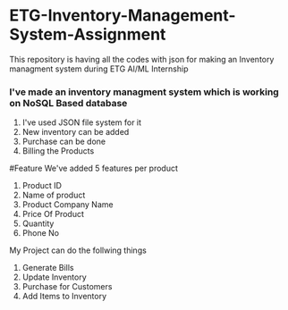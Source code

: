 # ETG-Inventory-Management-System-Assignment
This repository is having all the codes with json for making an Inventory managment system during ETG Al/ML Internship

### I've made an inventory managment system which is working on NoSQL Based database
1. I've used JSON file system for it
2. New inventory can be added
3. Purchase can be done
4. Billing the Products

#Feature
We've added 5 features per product
1. Product ID
2. Name of product
3. Product Company Name
4. Price Of Product
5. Quantity
6. Phone No

My Project can do the follwing things
1. Generate Bills
2. Update Inventory
3. Purchase for Customers
4. Add Items to Inventory

